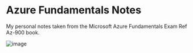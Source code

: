 # Azure Fundamentals Notes
My personal notes taken from the Microsoft Azure Fundamentals Exam Ref Az-900 book.

![image](https://user-images.githubusercontent.com/18070772/206591644-a81a3070-bc1c-4a79-bfd0-268aeaac5a60.png)

